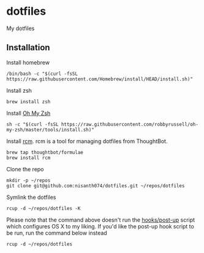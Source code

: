 # dotfiles

My dotfiles

## Installation

Install homebrew

```
/bin/bash -c "$(curl -fsSL https://raw.githubusercontent.com/Homebrew/install/HEAD/install.sh)"
```

Install zsh

```
brew install zsh
```

Install [Oh My Zsh](https://github.com/robbyrussell/oh-my-zsh)

```
sh -c "$(curl -fsSL https://raw.githubusercontent.com/robbyrussell/oh-my-zsh/master/tools/install.sh)"
```

Install [rcm](https://github.com/thoughtbot/rcm). rcm is a tool for managing dotfiles from ThoughtBot.

```
brew tap thoughtbot/formulae
brew install rcm
```

Clone the repo

```
mkdir -p ~/repos
git clone git@github.com:nisanth074/dotfiles.git ~/repos/dotfiles
```

Symlink the dotfiles

```
rcup -d ~/repos/dotfiles -K
```

Please note that the command above doesn't run the [hooks/post-up](https://github.com/nisanth074/dotfiles/blob/master/hooks/post-up) script which configures OS X to my liking. If you'd like the post-up hook script to be run, run the command below instead

```
rcup -d ~/repos/dotfiles
```
